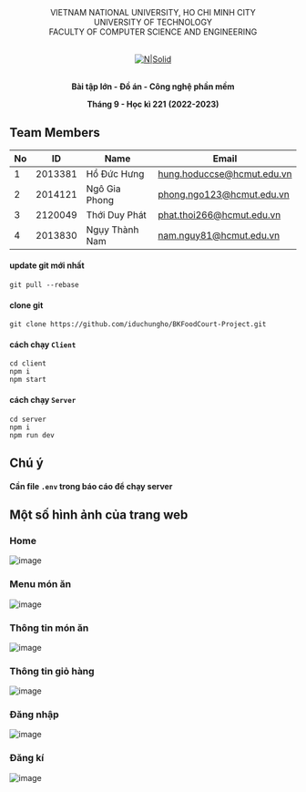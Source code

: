 <div align="center">
VIETNAM NATIONAL UNIVERSITY, HO CHI MINH CITY
<br />
UNIVERSITY OF TECHNOLOGY
<br />
FACULTY OF COMPUTER SCIENCE AND ENGINEERING
<br />
<br />

[![N|Solid](http://e-learning.hcmut.edu.vn/theme/boost/pix/logo.png)](https://www.hcmut.edu.vn/vi)
<br />
<br />

**Bài tập lớn - Đồ án - Công nghệ phần mềm**

**Tháng 9 - Học kì 221**
**(2022-2023)**

</div>

## Team Members

|  No | ID  | Name | Email |
| --- | --- |  --- |  ---  |
|  1  |  2013381   |  Hồ Đức Hưng    |   hung.hoduccse@hcmut.edu.vn    |
|  2  |  2014121   |   Ngô Gia Phong |   phong.ngo123@hcmut.edu.vn    |
|  3  |  2120049   |Thới Duy Phát      |  phat.thoi266@hcmut.edu.vn     |
|  4  |  2013830   | Ngụy Thành Nam    |  nam.nguy81@hcmut.edu.vn     |

#### update git mới nhất
`git pull --rebase`

#### clone git
`git clone https://github.com/iduchungho/BKFoodCourt-Project.git`

#### cách chạy  `Client`
`cd client` <br/>
`npm i` <br/>
`npm start`

#### cách chạy `Server`
`cd server` <br/>
`npm i` <br/>
`npm run dev` <br/>


## Chú ý
#### Cần file `.env` trong báo cáo để chạy server

## Một số hình ảnh của trang web
### Home
![image](https://user-images.githubusercontent.com/78150104/209157189-22499178-c5ca-4a2d-bf34-cc2b292387b2.png)

### Menu món ăn
![image](https://user-images.githubusercontent.com/78150104/209157498-417e7ce4-b2ea-4a33-97ab-4c50cd5649e8.png)

### Thông tin món ăn
![image](https://user-images.githubusercontent.com/78150104/209157662-349a6da7-66be-4709-8abe-8cab961fee82.png)

### Thông tin giỏ hàng
![image](https://user-images.githubusercontent.com/78150104/209157761-7846e3ed-5e0b-433e-9e9a-1dd6cbbbc1b8.png)

### Đăng nhập
![image](https://user-images.githubusercontent.com/78150104/209157870-35930630-7e0c-457a-ad95-9e4447c1946f.png)

### Đăng kí 
![image](https://user-images.githubusercontent.com/78150104/209157984-934fa4e8-2f9e-486e-940d-82596690bcfc.png)

